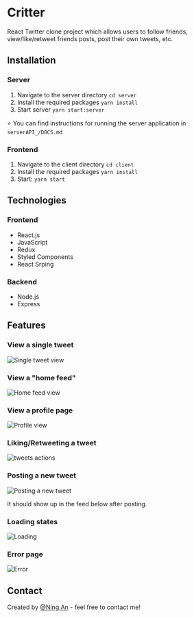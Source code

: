 # Critter

React Twitter clone project which allows users to follow friends, view/like/retweet friends posts, post their own tweets, etc.

## Installation

### Server

1. Navigate to the server directory `cd server`
2. Install the required packages `yarn install`
3. Start server `yarn start:server`

:star: You can find instructions for running the server application in `serverAPI_/DOCS.md`

### Frontend

1. Navigate to the client directory `cd client`
2. Install the required packages `yarn install`
3. Start: `yarn start`

## Technologies

### Frontend

- React.js
- JavaScript
- Redux
- Styled Components
- React Srping

### Backend

- Node.js
- Express

## Features

### View a single tweet

![Single tweet view](./assets/screenshots/single-tweet.png)

### View a "home feed"

![Home feed view](./assets/screenshots/homefeeds.jpg)

### View a profile page

![Profile view](./assets/screenshots/profile.jpg)

### Liking/Retweeting a tweet

![tweets actions](./assets/screenshots/actions.gif)

### Posting a new tweet

![Posting a new tweet](./assets/screenshots/post.gif)

It should show up in the feed below after posting.

### Loading states

![Loading](./assets/screenshots/loading.gif)

### Error page

![Error](./assets/screenshots/error.png)

## Contact

Created by [@Ning An](https://github.com/ning-an) - feel free to contact me!
